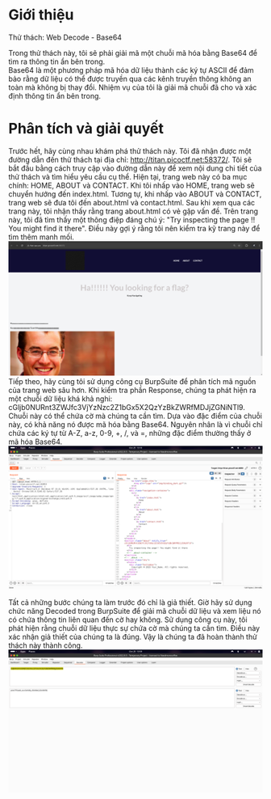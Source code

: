 # Giới thiệu

Thử thách: Web Decode - Base64 <br>

Trong thử thách này, tôi sẽ phải giải mã một chuỗi mã hóa bằng Base64 để tìm ra thông tin ẩn bên trong.<br>Base64 là một phương pháp mã hóa dữ liệu thành các ký tự ASCII để đảm bảo rằng dữ liệu có thể được truyền qua các kênh truyền thông không an toàn mà không bị thay đổi. Nhiệm vụ của tôi là giải mã chuỗi đã cho và xác định thông tin ẩn bên trong.

# Phân tích và giải quyết
Trước hết, hãy cùng nhau khám phá thử thách này. Tôi đã nhận được một đường dẫn đến thử thách tại địa chỉ: http://titan.picoctf.net:58372/. Tôi sẽ bắt đầu bằng cách truy cập vào đường dẫn này để xem nội dung chi tiết của thử thách và tìm hiểu yêu cầu cụ thể. Hiện tại, trang web này có ba mục chính: HOME, ABOUT và CONTACT. Khi tôi nhấp vào HOME, trang web sẽ chuyển hướng đến index.html. Tương tự, khi nhấp vào ABOUT và CONTACT, trang web sẽ đưa tôi đến about.html và contact.html. Sau khi xem qua các trang này, tôi nhận thấy rằng trang about.html có vẻ gặp vấn đề. Trên trang này, tôi đã tìm thấy một thông điệp đáng chú ý: "Try inspecting the page !! You might find it there". Điều này gợi ý rằng tôi nên kiểm tra kỹ trang này để tìm thêm manh mối. <br>
![Alt Text](img/hinh1.png)
Tiếp theo, hãy cùng tôi sử dụng công cụ BurpSuite để phân tích mã nguồn của trang web sâu hơn. Khi kiểm tra phần Response, chúng ta phát hiện ra một chuỗi dữ liệu khá khả nghi: cGljb0NURnt3ZWJfc3VjYzNzc2Z1bGx5X2QzYzBkZWRfMDJjZGNiNTl9.
Chuỗi này có thể chứa cờ mà chúng ta cần tìm. Dựa vào đặc điểm của chuỗi này, có khả năng nó được mã hóa bằng Base64. Nguyên nhân là vì chuỗi chỉ chứa các ký tự từ A-Z, a-z, 0-9, +, /, và =, những đặc điểm thường thấy ở mã hóa Base64. <br>
![Alt Text](img/hinh2.png)

Tất cả những bước chúng ta làm trước đó chỉ là giả thiết. Giờ hãy sử dụng chức năng Decoded trong BurpSuite để giải mã chuỗi dữ liệu và xem liệu nó có chứa thông tin liên quan đến cờ hay không. Sử dụng công cụ này, tôi phát hiện rằng chuỗi dữ liệu thực sự chứa cờ mà chúng ta cần tìm. Điều này xác nhận giả thiết của chúng ta là đúng. Vậy là chúng ta đã hoàn thành thử thách này thành công.
![Alt Text](img/hinh3.png)
